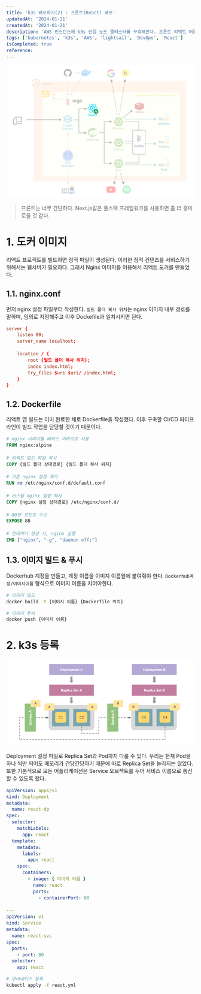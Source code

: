 ```yaml
---
title: 'k3s 배포하기(2) : 프론트(React) 배포'
updatedAt: '2024-01-21'
createdAt: '2024-01-21'
description: 'AWS 인스턴스에 k3s 단일 노드 클러스터를 구축해본다. 프론트 리액트 어플리케이션을 k3s에 등록해보자'
tags: ['kubernetes', 'k3s', 'AWS', 'lightsail', 'DevOps', 'React']
isCompleted: true
reference:
---
```


<img src="./assets/architecture-front.png" alt="프로젝트 아키텍쳐 구상도">

> 프론트는 너무 간단하다. Next.js같은 풀스텍 프레임워크를 사용하면 좀 더 흥미로울 것 같다.

# 1. 도커 이미지

리액트 프로젝트를 빌드하면 정적 파일이 생성된다. 이러한 정적 컨텐츠를 서비스하기 위해서는 웹서버가 필요하다. 그래서 Nginx 이미지를 이용해서 리액트 도커를 만들었다.

## 1.1. nginx.conf

먼저 nginx 설정 파일부터 작성한다. `빌드 폴더 복사 위치`는 nginx 이미지 내부 경로를 말하며, 임의로 지정해주고 이후 Dockefile과 일치시키면 된다.

```conf
server {
    listen 80;
    server_name localhost;

    location / {
        root {빌드 폴더 복사 위치};
        index index.html;
        try_files $uri $uri/ /index.html;
    }
}
```

## 1.2. Dockerfile

리액트 앱 빌드는 이미 완료한 채로 Dockerfile을 작성했다. 이후 구축할 CI/CD 파이프라인이 빌드 작업을 담당할 것이기 때문이다.

```Dockerfile
# nginx 이미지를 베이스 이미지로 사용
FROM nginx:alpine

# 리액트 빌드 파일 복사
COPY {빌드 폴더 상대경로} {빌드 폴더 복사 위치}

# 기존 nginx 설정 제거
RUN rm /etc/nginx/conf.d/default.conf

# 커스텀 nginx 설정 복사
COPY {nginx 설정 상대경로} /etc/nginx/conf.d/

# 80번 포트로 수신
EXPOSE 80

# 컨테이너 생성 시, nginx 실행
CMD ["nginx", "-g", "daemon off;"]
```

## 1.3. 이미지 빌드 & 푸시

Dockerhub 계정을 만들고, 계정 이름을 이미지 이름앞에 붙여줘야 한다. `Dockerhub계정/이미지이름` 형식으로 이미지 이름을 지어야한다.

```sh
# 이미지 빌드
docker build -t {이미지 이름} {Dockerfile 위치}
```

```sh
# 이미지 푸시
docker push {이미지 이름}
```

# 2. k3s 등록

<img src="./assets/k8s-service-deployment.png" alt="쿠버네티스 서비스와 디플로이먼트 개념도">

Deployment 설정 파일로 Replica Set과 Pod까지 다룰 수 있다. 우리는 현재 Pod을 하나 씩만 띄어도 메모리가 간당간당하기 때문에 따로 Replica Set을 늘리지는 않았다. 또한 기본적으로 모든 어플리케이션은 Service 오브젝트를 두어 서비스 이름으로 통신할 수 있도록 했다.

```yml
apiVersion: apps/v1
kind: Deployment
metadata:
  name: react-dp
spec:
  selector:
    matchLabels:
      app: react
  template:
    metadata:
      labels:
        app: react
    spec:
      containers:
        - image: { 이미지 이름 }
          name: react
          ports:
            - containerPort: 80

---
apiVersion: v1
kind: Service
metadata:
  name: react-svc
spec:
  ports:
    - port: 80
  selector:
    app: react
```

```sh
# 쿠버네티스 등록
kubectl apply -f react.yml
```
